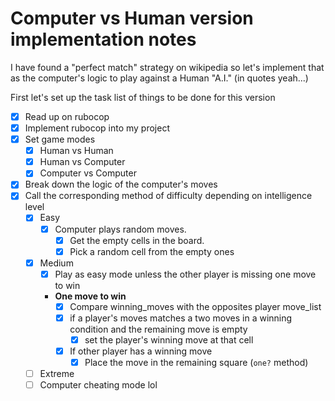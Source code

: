 # Computer vs Human version implementation notes

I have found a "perfect match" strategy on wikipedia so let's implement that as the computer's logic to play against a Human "A.I." (in quotes yeah...)

First let's set up the task list of things to be done for this version

- [x] Read up on rubocop
- [x] Implement rubocop into my project
- [x] Set game modes
  - [x] Human vs Human
  - [x] Human vs Computer
  - [x] Computer vs Computer
- [x] Break down the logic of the computer's moves
- [x] Call the corresponding method of difficulty depending on intelligence level
  - [x] Easy
    - [x] Computer plays random moves.
      - [x] Get the empty cells in the board.
      - [x] Pick a random cell from the empty ones
  - [x] Medium
    - [x] Play as easy mode unless the other player is missing one move to win
    - **One move to win**
      - [x] Compare winning_moves with the opposites player move_list
      - [x] if a player's moves matches a two moves in a winning condition and the remaining move is empty
        - [x] set the player's winning move at that cell
      - [x] If other player has a winning move
        - [x] Place the move in the remaining square (`one?` method)
  - [ ] Extreme
  - [ ] Computer cheating mode lol
